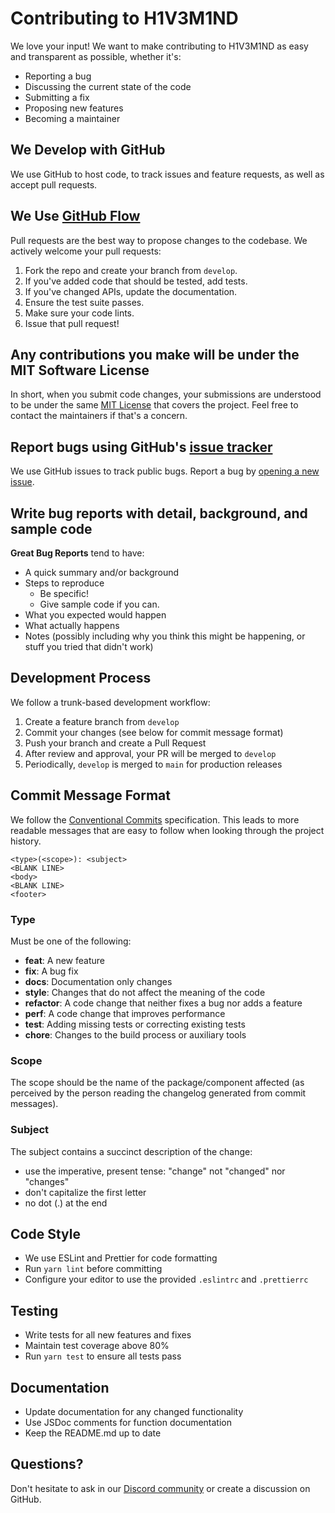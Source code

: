 # Contributing to H1V3M1ND

We love your input! We want to make contributing to H1V3M1ND as easy and transparent as possible, whether it's:

- Reporting a bug
- Discussing the current state of the code
- Submitting a fix
- Proposing new features
- Becoming a maintainer

## We Develop with GitHub

We use GitHub to host code, to track issues and feature requests, as well as accept pull requests.

## We Use [GitHub Flow](https://guides.github.com/introduction/flow/index.html)

Pull requests are the best way to propose changes to the codebase. We actively welcome your pull requests:

1. Fork the repo and create your branch from `develop`.
2. If you've added code that should be tested, add tests.
3. If you've changed APIs, update the documentation.
4. Ensure the test suite passes.
5. Make sure your code lints.
6. Issue that pull request!

## Any contributions you make will be under the MIT Software License

In short, when you submit code changes, your submissions are understood to be under the same [MIT License](http://choosealicense.com/licenses/mit/) that covers the project. Feel free to contact the maintainers if that's a concern.

## Report bugs using GitHub's [issue tracker](https://github.com/oneirocom/H1V3M1ND/issues)

We use GitHub issues to track public bugs. Report a bug by [opening a new issue](https://github.com/oneirocom/H1V3M1ND/issues/new/choose).

## Write bug reports with detail, background, and sample code

**Great Bug Reports** tend to have:

- A quick summary and/or background
- Steps to reproduce
  - Be specific!
  - Give sample code if you can.
- What you expected would happen
- What actually happens
- Notes (possibly including why you think this might be happening, or stuff you tried that didn't work)

## Development Process

We follow a trunk-based development workflow:

1. Create a feature branch from `develop`
2. Commit your changes (see below for commit message format)
3. Push your branch and create a Pull Request
4. After review and approval, your PR will be merged to `develop`
5. Periodically, `develop` is merged to `main` for production releases

## Commit Message Format

We follow the [Conventional Commits](https://www.conventionalcommits.org/) specification. This leads to more readable messages that are easy to follow when looking through the project history.

```
<type>(<scope>): <subject>
<BLANK LINE>
<body>
<BLANK LINE>
<footer>
```

### Type

Must be one of the following:

- **feat**: A new feature
- **fix**: A bug fix
- **docs**: Documentation only changes
- **style**: Changes that do not affect the meaning of the code
- **refactor**: A code change that neither fixes a bug nor adds a feature
- **perf**: A code change that improves performance
- **test**: Adding missing tests or correcting existing tests
- **chore**: Changes to the build process or auxiliary tools

### Scope

The scope should be the name of the package/component affected (as perceived by the person reading the changelog generated from commit messages).

### Subject

The subject contains a succinct description of the change:

- use the imperative, present tense: "change" not "changed" nor "changes"
- don't capitalize the first letter
- no dot (.) at the end

## Code Style

- We use ESLint and Prettier for code formatting
- Run `yarn lint` before committing
- Configure your editor to use the provided `.eslintrc` and `.prettierrc`

## Testing

- Write tests for all new features and fixes
- Maintain test coverage above 80%
- Run `yarn test` to ensure all tests pass

## Documentation

- Update documentation for any changed functionality
- Use JSDoc comments for function documentation
- Keep the README.md up to date

## Questions?

Don't hesitate to ask in our [Discord community](https://discord.gg/H1V3M1ND) or create a discussion on GitHub. 